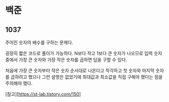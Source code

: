 # 백준

## 1037

주어진 숫자의 배수를 구하는 문제다.

굉장히 짧은 코드로 풀이가 가능하다. N보다 작고 1보다 큰 숫자가 나오므로 입력 숫자 중에서 가장 큰 숫자와 가장 작은 숫자를 곱하면 답을 구할 수 있다.

처음에 가장 큰 숫자부터 작은 숫자 순서대로 나온다고 착각하고 첫 숫자와 마지막 숫자를 곱하려고 했으나 그런 설명은 없었기에 최대값과 최소값을 직접 구해야 했다는 점을 주의해야 했다.

[참고][https://st-lab.tistory.com/150]

